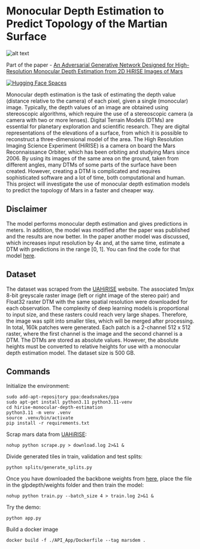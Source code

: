# Monocular Depth Estimation to Predict Topology of the Martian Surface

![alt text](https://www.ox.ac.uk/sites/files/oxford/styles/ow_medium_feature/s3/field/field_image_main/Banner%20image%20resized.jpg?itok=Zp2eLA3N)

Part of the paper - [An Adversarial Generative Network Designed for High-Resolution Monocular Depth Estimation from 2D HiRISE Images of Mars](https://www.mdpi.com/2072-4292/14/18/4619)

[![Hugging Face Spaces](https://img.shields.io/badge/%F0%9F%A4%97%20Hugging%20Face-Spaces-blue)](https://huggingface.co/spaces/mattiagatti/mars_dtm_estimation)

Monocular depth estimation is the task of estimating the depth value (distance relative to the camera) of each pixel, given a single (monocular) image. Typically, the depth values of an image are obtained using stereoscopic algorithms, which require the use of a stereoscopic camera (a camera with two or more lenses). Digital Terrain Models (DTMs) are essential for planetary exploration and scientific research. They are digital representations of the elevations of a surface, from which it is possible to reconstruct a three-dimensional model of the area. The High Resolution Imaging Science Experiment (HiRISE) is a camera on board the Mars Reconnaissance Orbiter, which has been orbiting and studying Mars since 2006. By using its images of the same area on the ground, taken from different angles, many DTMs of some parts of the surface have been created. However, creating a DTM is complicated and requires sophisticated software and a lot of time, both computational and human. This project will investigate the use of monocular depth estimation models to predict the topology of Mars in a faster and cheaper way.

## Disclaimer
The model performs monocular depth estimation and gives predictions in meters. In addition, the model was modified after the paper was published and the results are now better. In the paper another model was discussed, which increases input resolution by 4x and, at the same time, estimate a DTM with predictions in the range [0, 1]. You can find the code for that model [here](https://gitlab.com/riccardo2468/srdinet).

## Dataset
The dataset was scraped from the [UAHiRISE](https://https://www.uahirise.org/) website. The associated 1m/px 8-bit greyscale raster image (left or right image of the stereo pair) and Float32 raster DTM with the same spatial resolution were downloaded for each observation. The complexity of deep learning models is proportional to input size, and these rasters could reach very large shapes. Therefore, the image was split into smaller tiles, which will be merged after processing. In total, 160k patches were generated. Each patch is a 2-channel 512 x 512 raster, where the first channel is the image and the second channel is a DTM. The DTMs are stored as absolute values. However, the absolute heights must be converted to relative heights for use with a monocular depth estimation model. The dataset size is 500 GB.

## Commands

Initialize the environment:
``` console
sudo add-apt-repository ppa:deadsnakes/ppa
sudo apt-get install python3.11 python3.11-venv
cd hirise-monocular-depth-estimation
python3.11 -m venv .venv
source .venv/bin/activate
pip install -r requirements.txt
```

Scrap mars data from [UAHiRISE](https://https://www.uahirise.org/):
``` console
nohup python scrape.py > download.log 2>&1 &
```

Divide generated tiles in train, validation and test splits:
``` console
python splits/generate_splits.py
```

Once you have downloaded the backbone weights from [here](https://deci-pretrained-models.s3.amazonaws.com/mit_backbones/mit_b4.pth), place the file in the glpdepth/weights folder and then train the model:
``` console
nohup python train.py --batch_size 4 > train.log 2>&1 &
```

Try the demo:
``` console
python app.py
```

Build a docker image
``` console
docker build -f ./API_App/Dockerfile --tag marsdem .
```
